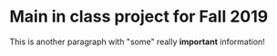 # Main in class project for Fall 2019
This is another paragraph with "some" really **important** information!

